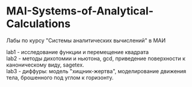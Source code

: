 # MAI-Systems-of-Analytical-Calculations
Лабы по курсу "Системы аналитических вычислений" в МАИ

lab1 - исследование функции и перемещение квадрата  
lab2 - методы дихотомии и ньютона, gcd, приведение поверхности к каноническому виду, sagetex.  
lab3 - диффуры: модель "хищник-жертва", моделирование движения тела, брошенного под углом к горизонту.  
